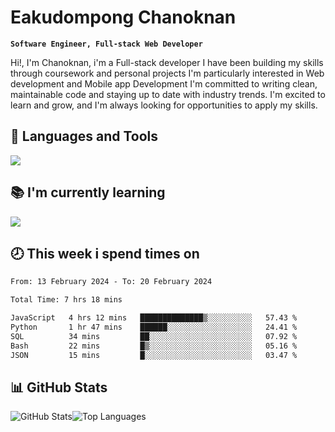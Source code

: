 # Eakudompong Chanoknan

**`Software Engineer, Full-stack Web Developer`**

<p>Hi!, I'm Chanoknan, i'm a Full-stack developer I have been building my skills
through coursework and personal projects I'm particularly interested in Web development
and Mobile app Development I'm committed to writing clean, maintainable
code and staying up to date with industry trends. I'm excited to learn
and grow, and I'm always looking for opportunities to apply my skills.</p>

## 🔧 Languages and Tools

  <a href="https://skillicons.dev">
    <img src="https://skillicons.dev/icons?i=typescript,javascript,html,css,php,java,python,laravel,nodejs,mongodb,react,nextjs,tailwind,mysql,planetscale,postgres,firebase&perline=9" />
  </a>
  
## 📚 I'm currently learning
  <a href="https://skillicons.dev">
    <img src="https://skillicons.dev/icons?i=go,rust,kotlin,androidstudio,graphql,docker,kubernetes,gcp,aws" />
  </a>

## 🕗 This week i spend times on

<!--START_SECTION:waka-->

```txt
From: 13 February 2024 - To: 20 February 2024

Total Time: 7 hrs 18 mins

JavaScript   4 hrs 12 mins   ██████████████▒░░░░░░░░░░   57.43 %
Python       1 hr 47 mins    ██████░░░░░░░░░░░░░░░░░░░   24.41 %
SQL          34 mins         ██░░░░░░░░░░░░░░░░░░░░░░░   07.92 %
Bash         22 mins         █▒░░░░░░░░░░░░░░░░░░░░░░░   05.16 %
JSON         15 mins         █░░░░░░░░░░░░░░░░░░░░░░░░   03.47 %
```

<!--END_SECTION:waka-->

## 📊 GitHub Stats

<p style="display: flex">
  <img alt="GitHub Stats" src="https://github-readme-stats.vercel.app/api?username=EC-9624&show_icons=true&theme=gruvbox&count_private=true"/>
  <img alt="Top Languages" src="https://github-readme-stats.vercel.app/api/top-langs/?username=EC-9624&layout=compact&theme=gruvbox" />  
</p>
